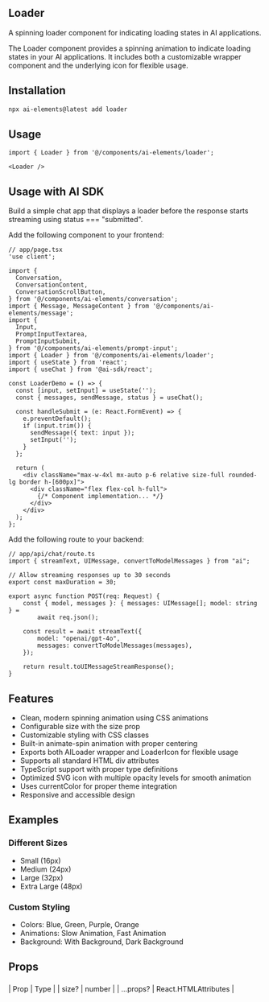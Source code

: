 ## Loader

A spinning loader component for indicating loading states in AI applications.

The Loader component provides a spinning animation to indicate loading states in your AI applications. It includes both a customizable wrapper component and the underlying icon for flexible usage.

## Installation

```bash
npx ai-elements@latest add loader
```

## Usage

```tsx
import { Loader } from '@/components/ai-elements/loader';

<Loader />
```

## Usage with AI SDK

Build a simple chat app that displays a loader before the response starts streaming using status === "submitted".

Add the following component to your frontend:

```tsx
// app/page.tsx
'use client';

import {
  Conversation,
  ConversationContent,
  ConversationScrollButton,
} from '@/components/ai-elements/conversation';
import { Message, MessageContent } from '@/components/ai-elements/message';
import {
  Input,
  PromptInputTextarea,
  PromptInputSubmit,
} from '@/components/ai-elements/prompt-input';
import { Loader } from '@/components/ai-elements/loader';
import { useState } from 'react';
import { useChat } from '@ai-sdk/react';

const LoaderDemo = () => {
  const [input, setInput] = useState('');
  const { messages, sendMessage, status } = useChat();

  const handleSubmit = (e: React.FormEvent) => {
    e.preventDefault();
    if (input.trim()) {
      sendMessage({ text: input });
      setInput('');
    }
  };

  return (
    <div className="max-w-4xl mx-auto p-6 relative size-full rounded-lg border h-[600px]">
      <div className="flex flex-col h-full">
        {/* Component implementation... */}
      </div>
    </div>
  );
};
```

Add the following route to your backend:

```tsx
// app/api/chat/route.ts
import { streamText, UIMessage, convertToModelMessages } from "ai";

// Allow streaming responses up to 30 seconds
export const maxDuration = 30;

export async function POST(req: Request) {
	const { model, messages }: { messages: UIMessage[]; model: string } =
		await req.json();

	const result = await streamText({
		model: "openai/gpt-4o",
		messages: convertToModelMessages(messages),
	});

	return result.toUIMessageStreamResponse();
}
```

## Features

- Clean, modern spinning animation using CSS animations
- Configurable size with the size prop
- Customizable styling with CSS classes
- Built-in animate-spin animation with proper centering
- Exports both AILoader wrapper and LoaderIcon for flexible usage
- Supports all standard HTML div attributes
- TypeScript support with proper type definitions
- Optimized SVG icon with multiple opacity levels for smooth animation
- Uses currentColor for proper theme integration
- Responsive and accessible design

## Examples

### Different Sizes

- Small (16px)
- Medium (24px)
- Large (32px)
- Extra Large (48px)

### Custom Styling

- Colors: Blue, Green, Purple, Orange
- Animations: Slow Animation, Fast Animation
- Background: With Background, Dark Background

## Props

### <Loader />

| Prop | Type |
| size? | number |
| ...props? | React.HTMLAttributes<HTMLDivElement> |
